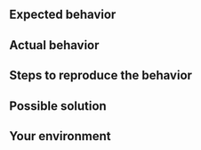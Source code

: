 ## Expected behavior

## Actual behavior

## Steps to reproduce the behavior

## Possible solution

## Your environment
